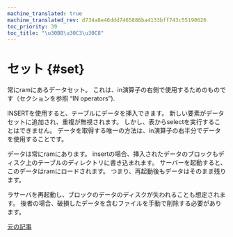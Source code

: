 ```yaml
---
machine_translated: true
machine_translated_rev: d734a8e46ddd7465886ba4133bff743c55190626
toc_priority: 39
toc_title: "\u30BB\u30C3\u30C8"
---
```


# セット {#set}

常にramにあるデータセット。 これは、in演算子の右側で使用するためのものです（セクションを参照 “IN operators”).

INSERTを使用すると、テーブルにデータを挿入できます。 新しい要素がデータセットに追加され、重複が無視されます。
しかし、表からselectを実行することはできません。 データを取得する唯一の方法は、in演算子の右半分でデータを使用することです。

データは常にramにあります。 insertの場合、挿入されたデータのブロックもディスク上のテーブルのディレクトリに書き込まれます。 サーバーを起動すると、このデータはramにロードされます。 つまり、再起動後もデータはそのまま残ります。

ラサーバを再起動し、ブロックのデータのディスクが失われることも想定されます。 後者の場合、破損したデータを含むファイルを手動で削除する必要があります。

[元の記事](https://clickhouse.tech/docs/en/operations/table_engines/set/) <!--hide-->
